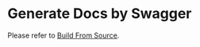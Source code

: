 # Generate Docs by Swagger

Please refer to [Build From Source](https://anyshake.org/docs/AnyShake%20Observer/Development/src-build#build-docs).
